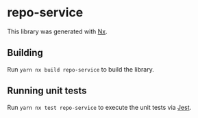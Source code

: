 # repo-service

This library was generated with [Nx](https://nx.dev).

## Building

Run `yarn nx build repo-service` to build the library.

## Running unit tests

Run `yarn nx test repo-service` to execute the unit tests via [Jest](https://jestjs.io).
